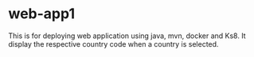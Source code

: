 # web-app1
This is for deploying web application using java, mvn, docker and Ks8.  It display the respective country code when a country is selected.
